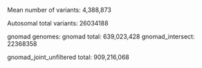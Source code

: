 Mean number of variants: 4,388,873

Autosomal
total variants: 26034188 

gnomad genomes:
gnomad total: 639,023,428
gnomad_intersect:  22368358

gnomad_joint_unfiltered total: 909,216,068